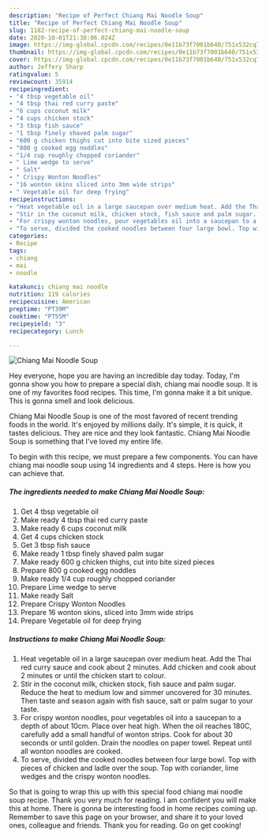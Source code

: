 ```yaml
---
description: "Recipe of Perfect Chiang Mai Noodle Soup"
title: "Recipe of Perfect Chiang Mai Noodle Soup"
slug: 1182-recipe-of-perfect-chiang-mai-noodle-soup
date: 2020-10-01T21:38:06.024Z
image: https://img-global.cpcdn.com/recipes/0e11b73f7001b640/751x532cq70/chiang-mai-noodle-soup-recipe-main-photo.jpg
thumbnail: https://img-global.cpcdn.com/recipes/0e11b73f7001b640/751x532cq70/chiang-mai-noodle-soup-recipe-main-photo.jpg
cover: https://img-global.cpcdn.com/recipes/0e11b73f7001b640/751x532cq70/chiang-mai-noodle-soup-recipe-main-photo.jpg
author: Jeffery Sharp
ratingvalue: 5
reviewcount: 35914
recipeingredient:
- "4 tbsp vegetable oil"
- "4 tbsp thai red curry paste"
- "6 cups coconut milk"
- "4 cups chicken stock"
- "3 tbsp fish sauce"
- "1 tbsp finely shaved palm sugar"
- "600 g chicken thighs cut into bite sized pieces"
- "800 g cooked egg noddles"
- "1/4 cup roughly chopped coriander"
- " Lime wedge to serve"
- " Salt"
- " Crispy Wonton Noodles"
- "16 wonton skins sliced into 3mm wide strips"
- " Vegetable oil for deep frying"
recipeinstructions:
- "Heat vegetable oil in a large saucepan over medium heat. Add the Thai red curry sauce and cook about 2 minutes. Add chicken and cook about 2 minutes or until the chicken start to colour."
- "Stir in the coconut milk, chicken stock, fish sauce and palm sugar. Reduce the heat to medium low and simmer uncovered for 30 minutes. Then taste and season again with fish sauce, salt or palm sugar to your taste."
- "For crispy wonton noodles, pour vegetables oil into a saucepan to a depth of about 10cm. Place over heat high. When the oil reaches 180C, carefully add a small handful of wonton strips. Cook for about 30 seconds or until golden. Drain the noodles on paper towel. Repeat until all wonton noodles are cooked."
- "To serve, divided the cooked noodles between four large bowl. Top with pieces of chicken and ladle over the soup. Top with coriander, lime wedges and the crispy wonton noodles."
categories:
- Recipe
tags:
- chiang
- mai
- noodle

katakunci: chiang mai noodle 
nutrition: 119 calories
recipecuisine: American
preptime: "PT39M"
cooktime: "PT55M"
recipeyield: "3"
recipecategory: Lunch

---
```



![Chiang Mai Noodle Soup](https://img-global.cpcdn.com/recipes/0e11b73f7001b640/751x532cq70/chiang-mai-noodle-soup-recipe-main-photo.jpg)

Hey everyone, hope you are having an incredible day today. Today, I'm gonna show you how to prepare a special dish, chiang mai noodle soup. It is one of my favorites food recipes. This time, I'm gonna make it a bit unique. This is gonna smell and look delicious.

Chiang Mai Noodle Soup is one of the most favored of recent trending foods in the world. It's enjoyed by millions daily. It's simple, it is quick, it tastes delicious. They are nice and they look fantastic. Chiang Mai Noodle Soup is something that I've loved my entire life.




To begin with this recipe, we must prepare a few components. You can have chiang mai noodle soup using 14 ingredients and 4 steps. Here is how you can achieve that.

<!--inarticleads1-->

##### The ingredients needed to make Chiang Mai Noodle Soup:

1. Get 4 tbsp vegetable oil
1. Make ready 4 tbsp thai red curry paste
1. Make ready 6 cups coconut milk
1. Get 4 cups chicken stock
1. Get 3 tbsp fish sauce
1. Make ready 1 tbsp finely shaved palm sugar
1. Make ready 600 g chicken thighs, cut into bite sized pieces
1. Prepare 800 g cooked egg noddles
1. Make ready 1/4 cup roughly chopped coriander
1. Prepare  Lime wedge to serve
1. Make ready  Salt
1. Prepare  Crispy Wonton Noodles
1. Prepare 16 wonton skins, sliced into 3mm wide strips
1. Prepare  Vegetable oil for deep frying




<!--inarticleads2-->

##### Instructions to make Chiang Mai Noodle Soup:

1. Heat vegetable oil in a large saucepan over medium heat. Add the Thai red curry sauce and cook about 2 minutes. Add chicken and cook about 2 minutes or until the chicken start to colour.
1. Stir in the coconut milk, chicken stock, fish sauce and palm sugar. Reduce the heat to medium low and simmer uncovered for 30 minutes. Then taste and season again with fish sauce, salt or palm sugar to your taste.
1. For crispy wonton noodles, pour vegetables oil into a saucepan to a depth of about 10cm. Place over heat high. When the oil reaches 180C, carefully add a small handful of wonton strips. Cook for about 30 seconds or until golden. Drain the noodles on paper towel. Repeat until all wonton noodles are cooked.
1. To serve, divided the cooked noodles between four large bowl. Top with pieces of chicken and ladle over the soup. Top with coriander, lime wedges and the crispy wonton noodles.




So that is going to wrap this up with this special food chiang mai noodle soup recipe. Thank you very much for reading. I am confident you will make this at home. There is gonna be interesting food in home recipes coming up. Remember to save this page on your browser, and share it to your loved ones, colleague and friends. Thank you for reading. Go on get cooking!
